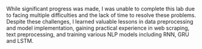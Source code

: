 While significant progress was made, I was unable to complete this lab due to facing multiple difficulties and the lack of time to resolve these problems. Despite these challenges, I learned valuable lessons in data preprocessing and model implementation, gaining practical experience in web scraping, text preprocessing, and training various NLP models including RNN, GRU and LSTM.
